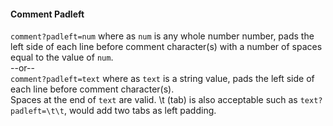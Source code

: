 #### Comment Padleft

`comment?padleft=num` where as `num` is any whole number number, pads the left side of each line before comment character(s) with a number of spaces equal to the value of `num`.  
--or--  
`comment?padleft=text` where as `text` is a string value, pads the left side of each line before comment character(s).  
Spaces at the end of `text` are valid. \t (tab) is also acceptable such as `text?padleft=\t\t`, would add two tabs as left padding.  